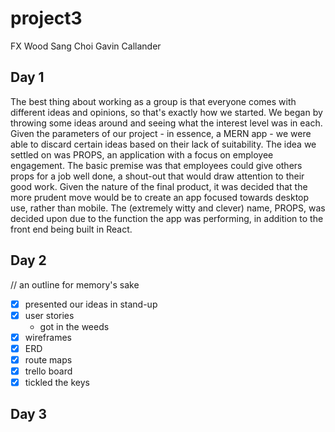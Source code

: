 # project3

FX Wood
Sang Choi
Gavin Callander

## Day 1
The best thing about working as a group is that everyone comes with different ideas and opinions, so that's exactly how we started.
We began by throwing some ideas around and seeing what the interest level was in each. Given the parameters of our project - in essence, a MERN app - we were able to discard certain ideas based on their lack of suitability.
The idea we settled on was PROPS, an application with a focus on employee engagement. The basic premise was that employees could give others props for a job well done, a shout-out that would draw attention to their good work.
Given the nature of the final product, it was decided that the more prudent move would be to create an app focused towards desktop use, rather than mobile. The (extremely witty and clever) name, PROPS, was decided upon due to the function the app was performing, in addition to the front end being built in React. 

## Day 2
// an outline for memory's sake
- [x] presented our ideas in stand-up
- [x] user stories
    - got in the weeds
- [x] wireframes
- [x] ERD
- [x] route maps
- [x] trello board
- [x] tickled the keys

## Day 3

